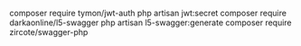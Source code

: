 composer require tymon/jwt-auth
php artisan jwt:secret
composer require darkaonline/l5-swagger
php artisan l5-swagger:generate
composer require zircote/swagger-php

